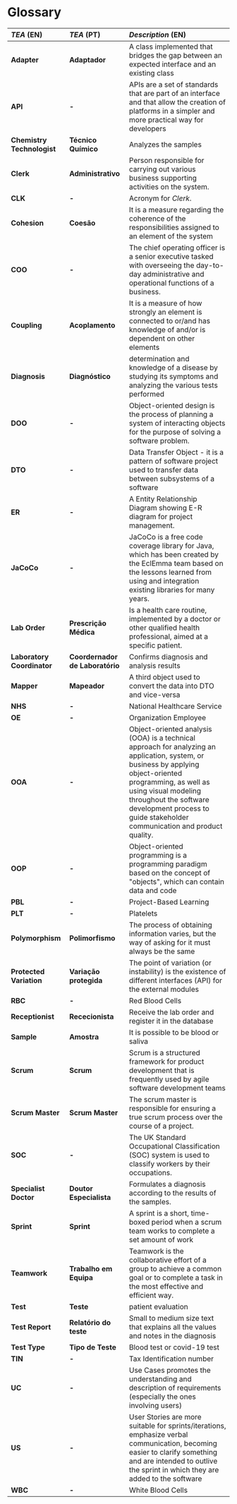 # Glossary

| **_TEA_** (EN)  | **_TEA_** (PT) | **_Description_** (EN)                                           |                                       
|:------------------------|:-----------------|:--------------------------------------------|
| **Adapter** | **Adaptador** | A class implemented that bridges the gap between an expected interface and an existing class |
| **API** | **-** | APIs  are a set of standards that are part of an interface and that allow the creation of platforms in a simpler and more practical way for developers
| **Chemistry Technologist** | **Técnico Químico** | Analyzes the samples |
| **Clerk** | **Administrativo** | Person responsible for carrying out various business supporting activities on the system. |
| **CLK** | **-** | Acronym for _Clerk_.|
| **Cohesion** | **Coesão** | It is a measure regarding the coherence of the responsibilities assigned to an element of the system |
| **COO** | **-** | The chief operating officer is a senior executive tasked with overseeing the day-to-day administrative and operational functions of a business. |
| **Coupling** | **Acoplamento** | It is a measure of how strongly an element is connected to or/and has knowledge of and/or is dependent on other elements |
| **Diagnosis** | **Diagnóstico** | determination and knowledge of a disease by studying its symptoms and analyzing the various tests performed
| **DOO** | **-** | Object-oriented design is the process of planning a system of interacting objects for the purpose of solving a software problem. |
| **DTO**| **-** | Data Transfer Object - it is a pattern of software project used to transfer data between subsystems of a software |
| **ER** | **-** | A Entity Relationship Diagram showing E-R diagram for project management. |
| **JaCoCo** | **-** | JaCoCo is a free code coverage library for Java, which has been created by the EclEmma team based on the lessons learned from using and integration existing libraries for many years.
| **Lab Order** | **Prescrição Médica** | Is a health care routine, implemented by a doctor or other qualified health professional, aimed at a specific patient. | 
| **Laboratory Coordinator** | **Coordernador de Laboratório** | Confirms diagnosis and analysis results |
| **Mapper** | **Mapeador** | A third object used to convert the data into DTO and vice-versa |
| **NHS** | **-** | National Healthcare Service |
| **OE** | **-** | Organization Employee |
| **OOA** | **-** | Object-oriented analysis (OOA) is a technical approach for analyzing an application, system, or business by applying object-oriented programming, as well as using visual modeling throughout the software development process to guide stakeholder communication and product quality. |
| **OOP** | **-** | Object-oriented programming  is a programming paradigm based on the concept of "objects", which can contain data and code|
| **PBL** | **-** | Project-Based Learning |
| **PLT** | **-** | Platelets |
| **Polymorphism** | **Polimorfismo** | The process of obtaining information varies, but the way of asking for it must always be the same |
| **Protected Variation** | **Variação protegida** | The point of variation (or instability) is the existence of different interfaces (API) for the external modules
| **RBC** | **-** | Red Blood Cells |
| **Receptionist** | **Rececionista** | Receive the lab order and register it in the database |
| **Sample** | **Amostra** | It is possible to be blood or saliva |
| **Scrum** | **Scrum** | Scrum is a structured framework for product development that is frequently used by agile software development teams |
| **Scrum Master** | **Scrum Master** | The scrum master is responsible for ensuring a true scrum process over the course of a project. |
| **SOC**| **-** | The UK Standard Occupational Classification (SOC) system is used to classify workers by their occupations.
| **Specialist Doctor** | **Doutor Especialista** | Formulates a diagnosis according to the results of the samples.|
| **Sprint** | **Sprint** | A sprint is a short, time-boxed period when a scrum team works to complete a set amount of work |
| **Teamwork** | **Trabalho em Equipa** | Teamwork is the collaborative effort of a group to achieve a common goal or to complete a task in the most effective and efficient way. |
| **Test** | **Teste** | patient evaluation |
| **Test Report** | **Relatório do teste** | Small to medium size text that explains all the values and notes in the diagnosis |
| **Test Type** | **Tipo de Teste** | Blood test or covid-19 test |
| **TIN** | **-** |  Tax Identification number |
| **UC** | **-** | Use Cases promotes the understanding and description of requirements (especially the ones involving users) |
| **US** | **-** | User Stories are more suitable for sprints/iterations, emphasize verbal communication, becoming easier to clarify something and are intended to outlive the sprint in which they are added to the software |
| **WBC** | **-** | White Blood Cells |






